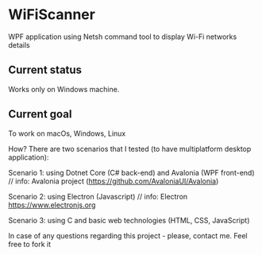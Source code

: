 # WiFiScanner
WPF application using Netsh command tool to display Wi-Fi networks details

## Current status
Works only on Windows machine.

## Current goal
To work on macOs, Windows, Linux

How?
There are two scenarios that I tested (to have multiplatform desktop application):

Scenario 1: using Dotnet Core (C# back-end) and Avalonia (WPF front-end) // info: Avalonia project (https://github.com/AvaloniaUI/Avalonia)

Scenario 2: using Electron (Javascript) // info: Electron https://www.electronjs.org

Scenario 3: using C and basic web technologies (HTML, CSS, JavaScript)

In case of any questions regarding this project - please, contact me. Feel free to fork it
